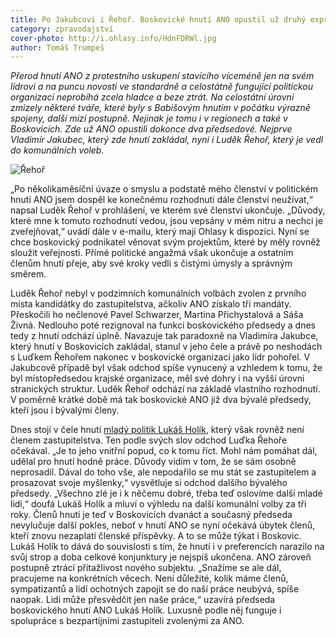 ```yaml
---
title: Po Jakubcovi i Řehoř. Boskovické hnutí ANO opustil už druhý expředseda
category: zpravodajství
cover-photo: http://i.ohlasy.info/HdnFDRWl.jpg
author: Tomáš Trumpeš
---
```


*Přerod hnutí ANO z protestního uskupení stavícího víceméně jen na svém lídrovi a na puncu novosti ve standardně a celostátně fungující politickou organizaci neprobíhá zcela hladce a beze ztrát. Na celostátní úrovni zmizely některé tváře, které byly s Babišovým hnutím v počátku výrazně spojeny, další mizí postupně. Nejinak je tomu i v regionech a také v Boskovicích. Zde už ANO opustili dokonce dva předsedové. Nejprve Vladimír Jakubec, který zde hnutí zakládal, nyní i Luděk Řehoř, který je vedl do komunálních voleb.*

<img src="http://i.ohlasy.info/HdnFDRW.jpg" alt="Řehoř" class="img-responsive">

„Po několikaměsíční úvaze o smyslu a podstatě mého členství v politickém hnutí ANO jsem dospěl ke konečnému rozhodnutí dále členství neužívat,“ napsal Luděk Řehoř v prohlášení, ve kterém své členství ukončuje. „Důvody, které mne k tomuto rozhodnutí vedou, jsou vepsány v mém nitru a nechci je zveřejňovat,“ uvádí dále v e-mailu, který mají Ohlasy k dispozici. Nyní se chce boskovický podnikatel věnovat svým projektům, které by měly rovněž sloužit veřejnosti. Přímé politické angažmá však ukončuje a ostatním členům hnutí přeje, aby své kroky vedli s čistými úmysly a správným směrem.

Luděk Řehoř nebyl v podzimních komunálních volbách zvolen z prvního místa kandidátky do zastupitelstva, ačkoliv ANO získalo tři mandáty. Přeskočili ho nečlenové Pavel Schwarzer, Martina Přichystalová a Sáša Živná. Nedlouho poté rezignoval na funkci boskovického předsedy a dnes tedy z hnutí odchází úplně. Navazuje tak paradoxně na Vladimíra Jakubce, který hnutí v Boskovicích zakládal, stanul v jeho čele a právě po neshodách s Luďkem Řehořem nakonec v boskovické organizaci jako lídr pohořel. V Jakubcově případě byl však odchod spíše vynucený a vzhledem k tomu, že byl místopředsedou krajské organizace, měl své dohry i na vyšší úrovni stranických struktur. Luděk Řehoř odchází na základě vlastního rozhodnutí. V poměrně krátké době má tak boskovické ANO již dva bývalé předsedy, kteří jsou i bývalými členy.

Dnes stojí v čele hnutí [mladý politik Lukáš Holík](http://ohlasy.info/clanky/2015/04/rozhovor-lukas-holik.html), který však rovněž není členem zastupitelstva. Ten podle svých slov odchod Luďka Řehoře očekával. „Je to jeho vnitřní popud, co k tomu říct. Mohl nám pomáhat dál, udělal pro hnutí hodně práce. Důvody vidím v tom, že se sám osobně neprosadil. Dával do toho vše, ale nepodařilo se mu stát se zastupitelem a prosazovat svoje myšlenky,“ vysvětluje si odchod dalšího bývalého předsedy. „Všechno zlé je i k něčemu dobré, třeba teď oslovíme další mladé lidi,“ doufá Lukáš Holík a mluví o výhledu na další komunální volby za tři roky. Členů hnutí je teď v Boskovicích dvanáct a současný předseda nevylučuje další pokles, neboť v hnutí ANO se nyní očekává úbytek členů, kteří znovu nezaplatí členské příspěvky. A to se může týkat i Boskovic. Lukáš Holík to dává do souvislosti s tím, že hnutí i v preferencích narazilo na svůj strop a doba celkové konjunktury je nejspíš ukončena. ANO zároveň postupně ztrácí přitažlivost nového subjektu. „Snažíme se ale dál, pracujeme na konkrétních věcech. Není důležité, kolik máme členů, sympatizantů a lidí ochotných zapojit se do naší práce neubývá, spíše naopak. Lidi může přesvědčit jen naše práce,“ uzavírá předseda boskovického hnutí ANO Lukáš Holík. Luxusně podle něj funguje i spolupráce s bezpartijními zastupiteli zvolenými za ANO.


